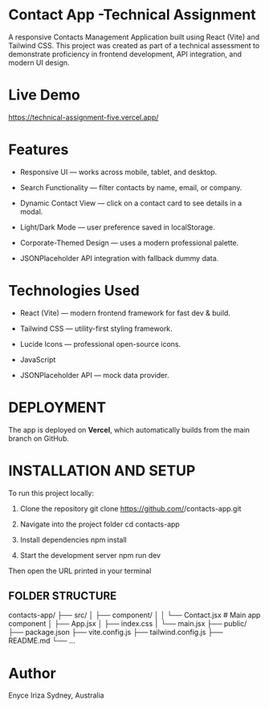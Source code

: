 # Contact App -Technical Assignment
A responsive Contacts Management Application built using React (Vite) and Tailwind CSS.
This project was created as part of a technical assessment to demonstrate proficiency in frontend development, API integration, and modern UI design.

# Live Demo
 https://technical-assignment-five.vercel.app/

# Features
- Responsive UI — works across mobile, tablet, and desktop.

- Search Functionality — filter contacts by name, email, or company.

- Dynamic Contact View — click on a contact card to see details in a modal.

- Light/Dark Mode — user preference saved in localStorage.

- Corporate-Themed Design — uses a modern professional palette.

- JSONPlaceholder API integration with fallback dummy data.
# Technologies Used
- React (Vite) — modern frontend framework for fast dev & build.

- Tailwind CSS — utility-first styling framework.

- Lucide Icons — professional open-source icons.

- JavaScript 

- JSONPlaceholder API — mock data provider.

# DEPLOYMENT 
The app is deployed on **Vercel**, which automatically builds from the main branch on GitHub.

# INSTALLATION AND SETUP
To run this project locally:
 1. Clone the repository
git clone https://github.com/<your-username>/contacts-app.git

 2. Navigate into the project folder
cd contacts-app

 3. Install dependencies
npm install

 4. Start the development server
npm run dev

Then open the URL printed in your terminal 

## FOLDER STRUCTURE
contacts-app/
├── src/
│   ├── component/
│   │   └── Contact.jsx     # Main app component
│   ├── App.jsx
│   ├── index.css
│   └── main.jsx
├── public/
├── package.json
├── vite.config.js
├── tailwind.config.js
├── README.md
└── ...
# Author
Enyce Iriza
Sydney, Australia


